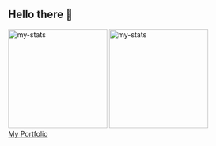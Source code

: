 ## Hello there 👋



<div>
<img alt="my-stats" src="https://github-readme-stats.vercel.app/api?username=ryldi&show_icons=true&theme=vue-dark&rank_icon=github" height="200"> 
<img alt="my-stats" src="https://github-readme-stats.vercel.app/api/top-langs/?username=ryldi&theme=vue-dark" height="200"> 
</div>

<div>
    <a href="https://reynaldiadidarma.vercel.app/" target="_blank">My Portfolio</a>
</div>
